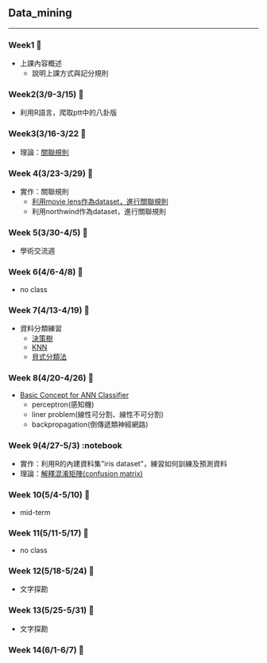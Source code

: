 ## Data_mining
-----------------------------------
### Week1 :notebook:
- 上課內容概述
  - 說明上課方式與記分規則

### Week2(3/9-3/15) :notebook:
- 利用R語言，爬取ptt中的八卦版

### Week3(3/16-3/22 :notebook:
- 理論：[關聯規則](https://github.com/ching-wen123/Data_mining/blob/master/Image/Approri.pdf)

### Week 4(3/23-3/29) :notebook:
- 實作：關聯規則
  - [利用movie lens作為dataset，進行關聯規則](https://github.com/ching-wen123/Data_mining/blob/master/%E7%A8%8B%E5%BC%8F%E7%A2%BC/Apriori_movielens.R)
  - 利用northwind作為dataset，進行關聯規則

### Week 5(3/30-4/5) :notebook:
- 學術交流週

### Week 6(4/6-4/8) :notebook:
- no class

### Week 7(4/13-4/19) :notebook:
- 資料分類練習
    - [決策樹](https://github.com/ching-wen123/Data_mining/blob/master/Image/classification.pdf)
    - [KNN](https://github.com/ching-wen123/Data_mining/blob/master/Image/KNN.pdf)
    - [貝式分類法](https://github.com/ching-wen123/Data_mining/blob/master/Image/%E8%B2%9D%E5%BC%8F.pdf)
    
### Week 8(4/20-4/26) :notebook:
- [Basic Concept for ANN Classifier](https://github.com/ching-wen123/Data_mining/blob/master/Image/ANN.pdf)
  - perceptron(感知機)
  - liner problem(線性可分割、線性不可分割)
  - backpropagation(倒傳遞類神經網路)

### Week 9(4/27-5/3) :notebook
- 實作：利用R的內建資料集"iris dataset"，練習如何訓練及預測資料
- 理論：[解釋混淆矩陣(confusion matrix)](https://github.com/ching-wen123/Data_mining/blob/master/Image/confusion_matrix.pdf)

### Week 10(5/4-5/10) :notebook:
- mid-term

### Week 11(5/11-5/17) :notebook:
- no class

### Week 12(5/18-5/24) :notebook:
- 文字探勘

### Week 13(5/25-5/31) :notebook:
- 文字探勘

### Week 14(6/1-6/7) :notebook:
